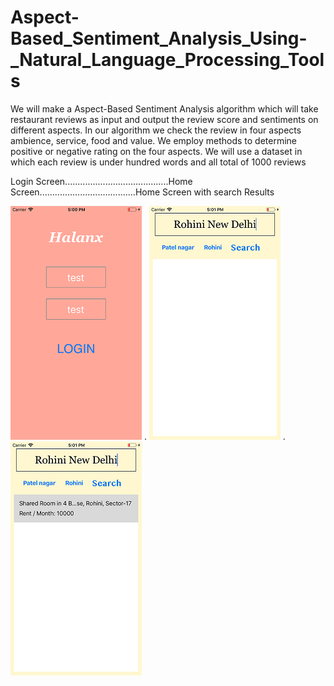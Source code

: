 # Aspect-Based_Sentiment_Analysis_Using-_Natural_Language_Processing_Tools
We will make a Aspect-Based Sentiment Analysis algorithm which will take restaurant reviews as input and output the review score and sentiments on different aspects. In our algorithm we check the review in four aspects ambience, service, food and value. We employ methods to determine positive or negative rating on the four aspects. We will use a dataset in which each review is under hundred words and all total of 1000 reviews


Login Screen.........................................Home Screen......................................Home Screen with search Results       

![ScreenShot1](Simulator-ScreenShot-iPhone8-2019-08-01at-17.00.35.png) . ![ScreenShot1](Simulator-ScreenShot-iPhone8-2019-08-01at-17.01.02.png) . ![ScreenShot1](Simulator-ScreenShot-iPhone8-2019-08-01at-17.01.24.png)
